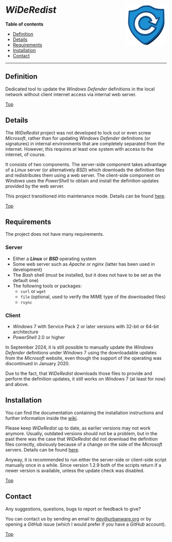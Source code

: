 # *WiDeRedist* <img src="https://raw.githubusercontent.com/urbanware-org/wideredist/master/wideredist.png" alt="WiDeRedist logo" height="128px" width="128px" align="right"/>

**Table of contents**

* [Definition](#definition)
* [Details](#details)
* [Requirements](#requirements)
* [Installation](#installation)
* [Contact](#contact)

----

## Definition

Dedicated tool to update the *Windows Defender* definitions in the local network without client internet access via internal web server.

[Top](#wideredist-)

## Details

The *WiDeRedist* project was not developed to lock out or even screw *Microsoft*, rather than for updating *Windows Defender* definitions (or signatures) in internal environments that are completely separated from the internet. However, this requires at least one system with access to the internet, of course.

It consists of two components. The server-side component takes advantage of a *Linux* server (or alternatively *BSD*) which downloads the definition files and redistributes them using a web server. The client-side component on *Windows* uses the *PowerShell* to obtain and install the definition updates provided by the web server.

This project transitioned into maintenance mode. Details can be found [here](https://github.com/urbanware-org/wideredist/wiki#maintenance-mode).

[Top](#wideredist-)

## Requirements

The project does not have many requirements.

### Server

* Either a ***Linux*** or ***BSD*** operating system
* Some web server such as *Apache* or *nginx* (latter has been used in development)
* The *Bash* shell (must be installed, but it does not have to be set as the default one)
* The following tools or packages:
  * `curl` or `wget`
  * `file` (optional, used to verify the MIME type of the downloaded files)
  * `rsync`

### Client

* *Windows* 7 with Service Pack 2 or later versions with 32-bit or 64-bit architecture
* *PowerShell* 2.0 or higher

In September 2024, it is still possible to manually update the *Windows Defender* definitions under *Windows* 7 using the downloadable updates from the *Microsoft* website, even though the support of the operating was discontinued in January 2020.

Due to the fact, that *WiDeRedist* downloads those files to provide and perform the definition updates, it still works on *Windows* 7 (at least for now) and above.

## Installation

You can find the documentation containing the installation instructions and further information inside the [wiki](https://github.com/urbanware-org/wideredist/wiki).

Please keep *WiDeRedist* up to date, as earlier versions may not work anymore. Usually, outdated versions should not be a problem, but in the past there was the case that *WiDeRedist* did not download the definition files correctly, obviously because of a change on the side of the *Microsoft* servers. Details can be found [here](https://github.com/urbanware-org/wideredist/wiki#required-update-for-old-versions)</a>.

Anyway, it is recommended to run either the server-side or client-side script manually once in a while. Since version 1.2.9 both of the scripts return if a newer version is available, unless the update check was disabled.

[Top](#wideredist-)

## Contact

Any suggestions, questions, bugs to report or feedback to give?

You can contact us by sending an email to [dev@urbanware.org](mailto:dev@urbanware.org) or by opening a *GitHub* issue (which I would prefer if you have a *GitHub* account).

[Top](#wideredist-)
